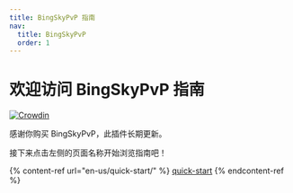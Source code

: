 ```yaml
---
title: BingSkyPvP 指南
nav:
  title: BingSkyPvP
  order: 1
---
```


# 欢迎访问 BingSkyPvP 指南

[![Crowdin](https://badges.crowdin.net/bings-plugins/localized.svg)](https://crowdin.com/project/bings-plugins)

感谢你购买 BingSkyPvP，此插件长期更新。

接下来点击左侧的页面名称开始浏览指南吧！

<Features1></Features1>

{% content-ref url="en-us/quick-start/" %}
[quick-start](en-us/quick-start/)
{% endcontent-ref %}
